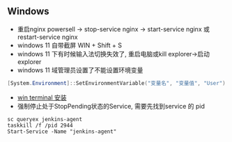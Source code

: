 
## Windows

- 重启nginx
powersell -> stop-service nginx -> start-service nginx 或 restart-service nginx
- windows 11 自带截屏 WIN + Shift + S
- windows 11 下有时候输入法切换失效了, 重启电脑或kill explorer->启动explorer
- windows 11 域管理员设置了不能设置环境变量
```powershell
[System.Environment]::SetEnvironmentVariable("变量名", "变量值", "User")
```
- [win terminal 安装](https://github.com/microsoft/terminal/releases)
- 强制停止处于StopPending状态的Service, 需要先找到service 的 pid
```
sc queryex jenkins-agent
taskkill /f /pid 2944
Start-Service -Name "jenkins-agent"
```
